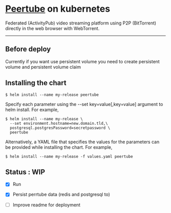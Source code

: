 # [Peertube](https://github.com/Chocobozzz/PeerTube) on kubernetes

Federated (ActivityPub) video streaming platform using P2P (BitTorrent) directly in the web browser with WebTorrent.

---

## Before deploy

Currently if you want use persistent volume you need to create persistent volume and persistent volume claim

## Installing the chart

`$ helm install --name my-release peertube`

Specify each parameter using the --set key=value[,key=value] argument to helm install. For example,

```
$ helm install --name my-release \
  --set environment.hostname=new.domain.tld,\
  postgresql.postgresPassword=secretpassword \
  peertube
```

Alternatively, a YAML file that specifies the values for the parameters can be provided while installing the chart. For example,

`$ helm install --name my-release -f values.yaml peertube`

## Status : WIP

- [x] Run
- [x] Persist perrtube data (redis and postgresql to)
- [ ] Improve readme for deployment

